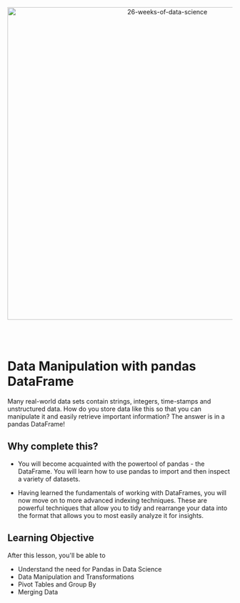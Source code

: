 <p align="center">
  <img src="https://d24cdstip7q8pz.cloudfront.net/t/t20180406174744/content/common/images/26-weeks-of-data-science-banner.jpg" width="700" title="26-weeks-of-data-science">
</p>

<br/><br/>

# Data Manipulation with pandas DataFrame 
Many real-world data sets contain strings, integers, time-stamps and unstructured data. How do you store data like this so that you can manipulate it and easily retrieve important information? The answer is in a pandas DataFrame!

## Why complete this?
* You will become acquainted with the powertool of pandas - the DataFrame. You will learn how to use pandas to import and then inspect a variety of datasets.

* Having learned the fundamentals of working with DataFrames, you will now move on to more advanced indexing techniques. These are powerful techniques that allow you to tidy and rearrange your data into the format that allows you to most easily analyze it for insights.

## Learning Objective
After this lesson, you'll be able to
* Understand the need for Pandas in Data Science
* Data Manipulation and Transformations
* Pivot Tables and Group By
* Merging Data

